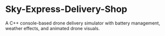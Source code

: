 # Sky-Express-Delivery-Shop
A C++ console-based drone delivery simulator with battery management, weather effects, and animated drone visuals.
